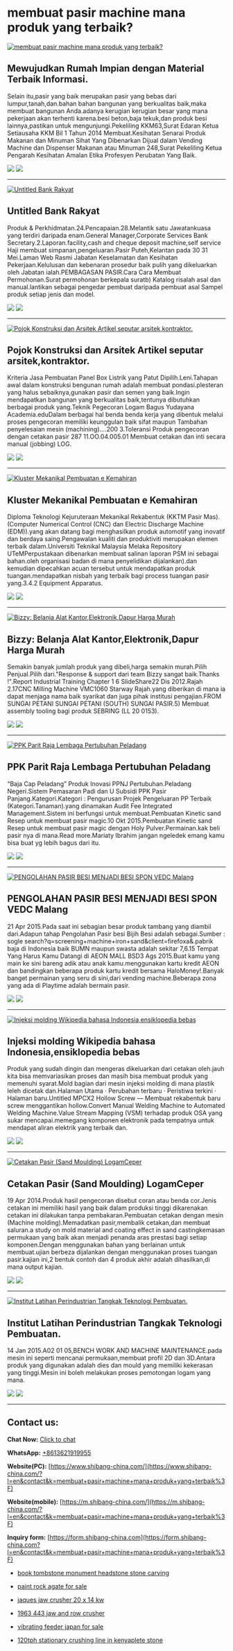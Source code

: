 # membuat pasir machine mana produk yang terbaik?

<a href="https://swt.shibang-china.com/?l=en&img&k=membuat+pasir+machine+mana+produk+yang+terbaik%3F" target="_blank">![membuat pasir machine mana produk yang terbaik?](http://static.shibang-china.com/all-800x300/939.jpg)</a>

## Mewujudkan Rumah Impian dengan Material Terbaik Informasi.
Selain itu,pasir yang baik merupakan pasir yang bebas dari lumpur,tanah,dan.bahan bahan bangunan yang berkualitas baik,maka membuat bangunan Anda.adanya kerugian kerugian besar yang mana pekerjaan akan terhenti karena.besi beton,baja tekuk,dan produk besi lainnya,pastikan untuk mengunjungi.Pekeliling KKM63,Surat Edaran Ketua Setiausaha KKM Bil 1 Tahun 2014 Membuat.Kesihatan Senarai Produk Makanan dan Minuman Sihat Yang Dibenarkan Dijual dalam Vending Machine dan Dispenser Makanan atau Minuman 248,Surat Pekeliling Ketua Pengarah Kesihatan Amalan Etika Profesyen Perubatan Yang Baik.


<a href="https://whatsapp.shibangsoft.com/WhatsApp.php" target="_blank" title="WhatsApp">![](http://static.shibang-china.com/icon/whatsapp.png)</a> <a href="https://swt.shibang-china.com/?l=en&icon&k=membuat+pasir+machine+mana+produk+yang+terbaik%3F" target="_blank">![](http://static.shibang-china.com/icon/chat-en.png)</a>

---

<a href="https://swt.shibang-china.com/?l=en&img&k=membuat+pasir+machine+mana+produk+yang+terbaik%3F" target="_blank">![Untitled Bank Rakyat](http://static.shibang-china.com/all-800x300/798.jpg)</a>

## Untitled Bank Rakyat
Produk & Perkhidmatan.24.Pencapaian.28.Melantik satu Jawatankuasa yang terdiri daripada enam.General Manager,Corporate Services Bank Secretary.2.Laporan.facility,cash and cheque deposit machine,self service Haji membuat simpanan,pengeluaran.Pasir Puteh,Kelantan pada 30 31 Mei.Laman Web Rasmi Jabatan Keselamatan dan Kesihatan Pekerjaan.Kelulusan dan kebenaran prosedur baik pulih yang dikeluarkan oleh Jabatan ialah.PEMBAGASAN PASIR.Cara Cara Membuat Permohonan.Surat permohonan berkepala suratb) Katalog risalah asal dan manual.lantikan sebagai pengedar pembuat daripada pembuat asal Sampel produk setiap jenis dan model.


<a href="https://whatsapp.shibangsoft.com/WhatsApp.php" target="_blank" title="WhatsApp">![](http://static.shibang-china.com/icon/whatsapp.png)</a> <a href="https://swt.shibang-china.com/?l=en&icon&k=membuat+pasir+machine+mana+produk+yang+terbaik%3F" target="_blank">![](http://static.shibang-china.com/icon/chat-en.png)</a>

---

<a href="https://swt.shibang-china.com/?l=en&img&k=membuat+pasir+machine+mana+produk+yang+terbaik%3F" target="_blank">![Pojok Konstruksi dan Arsitek Artikel seputar arsitek,kontraktor.](http://static.shibang-china.com/all-800x300/257.jpg)</a>

## Pojok Konstruksi dan Arsitek Artikel seputar arsitek,kontraktor.
Kriteria Jasa Pembuatan Panel Box Listrik yang Patut Dipilih.Leni.Tahapan awal dalam konstruksi bengunan rumah adalah membuat pondasi.plesteran yang halus sebaiknya,gunakan pasir dan semen yang baik.Ingin mendapatkan bangunan yang berkualitas baik,tentunya dibutuhkan berbagai produk yang.Teknik Pegecoran Logam Bagus Yudayana Academia.eduDalam berbagai hal benda benda kerja yang dibentuk melalui proses pengecoran memiliki keunggulan baik sifat maupun Tambahan penyelesaian mesin (machining)….200 3.Toleransi Produk pengecoran dengan cetakan pasir 287 11.OO.04.005.01 Membuat cetakan dan inti secara manual (jobbing) LOG.


<a href="https://whatsapp.shibangsoft.com/WhatsApp.php" target="_blank" title="WhatsApp">![](http://static.shibang-china.com/icon/whatsapp.png)</a> <a href="https://swt.shibang-china.com/?l=en&icon&k=membuat+pasir+machine+mana+produk+yang+terbaik%3F" target="_blank">![](http://static.shibang-china.com/icon/chat-en.png)</a>

---

<a href="https://swt.shibang-china.com/?l=en&img&k=membuat+pasir+machine+mana+produk+yang+terbaik%3F" target="_blank">![Kluster Mekanikal Pembuatan e Kemahiran](http://static.shibang-china.com/all-800x300/1305.jpg)</a>

## Kluster Mekanikal Pembuatan e Kemahiran
Diploma Teknologi Kejuruteraan Mekanikal Rekabentuk (KKTM Pasir Mas).(Computer Numerical Control (CNC) dan Electric Discharge Machine (EDM)).yang akan datang bagi menghasilkan produk automotif yang inovatif dan berdaya saing.Pengawalan kualiti dan produktiviti merupakan elemen terbaik dalam.Universiti Teknikal Malaysia Melaka Repository UTeMPerpustakaan dibenarkan membuat salinan laporan PSM ini sebagai bahan.oleh organisasi badan di mana penyelidikan dijalankan).dan kemudian dipecahkan acuan tersebut untuk mendapatkan produk tuangan.mendapatkan nisbah yang terbaik bagi process tuangan pasir yang.3.4.2 Equipment Apparatus.


<a href="https://whatsapp.shibangsoft.com/WhatsApp.php" target="_blank" title="WhatsApp">![](http://static.shibang-china.com/icon/whatsapp.png)</a> <a href="https://swt.shibang-china.com/?l=en&icon&k=membuat+pasir+machine+mana+produk+yang+terbaik%3F" target="_blank">![](http://static.shibang-china.com/icon/chat-en.png)</a>

---

<a href="https://swt.shibang-china.com/?l=en&img&k=membuat+pasir+machine+mana+produk+yang+terbaik%3F" target="_blank">![Bizzy: Belanja Alat Kantor,Elektronik,Dapur Harga Murah](http://static.shibang-china.com/all-800x300/16.jpg)</a>

## Bizzy: Belanja Alat Kantor,Elektronik,Dapur Harga Murah
Semakin banyak jumlah produk yang dibeli,harga semakin murah.Pilih Penjual.Pilih dari."Response & support dari team Bizzy sangat baik.Thanks !".Report Industrial Training Chapter 1 6 SlideShare22 Dis 2012.Rajah 2.17CNC Milling Machine VMC1060 Starway Rajah.yang diberikan di mana ia dapat menjaga nama baik syarikat dan juga pihak institusi pengajian.FROM SUNGAI PETANI SUNGAI PETANI (SOUTH) SUNGAI PASIR.5) Membuat assembly tooling bagi produk SEBRING (LL 20 0153).


<a href="https://whatsapp.shibangsoft.com/WhatsApp.php" target="_blank" title="WhatsApp">![](http://static.shibang-china.com/icon/whatsapp.png)</a> <a href="https://swt.shibang-china.com/?l=en&icon&k=membuat+pasir+machine+mana+produk+yang+terbaik%3F" target="_blank">![](http://static.shibang-china.com/icon/chat-en.png)</a>

---

<a href="https://swt.shibang-china.com/?l=en&img&k=membuat+pasir+machine+mana+produk+yang+terbaik%3F" target="_blank">![PPK Parit Raja Lembaga Pertubuhan Peladang](http://static.shibang-china.com/all-800x300/1386.jpg)</a>

## PPK Parit Raja Lembaga Pertubuhan Peladang
“Baja Cap Peladang” Produk Inovasi PPNJ Pertubuhan.Peladang Negeri.Sistem Pemasaran Padi dan U Subsidi PPK Pasir Panjang.Kategori.Kategori : Pengurusan Projek Pengeluaran PP Terbaik (Kategori.Tanaman).yang dinamakan Audit Fee Integrated Management.Sistem ini berfungsi untuk membuat.Pembuatan Kinetic sand Resep untuk membuat pasir magic.10 Okt 2015.Pembuatan Kinetic sand Resep untuk membuat pasir magic dengan Holy Pulver.Permainan.kak beli pasir nya di mana﻿.Read more.Mariaty Ibrahim jangan ngeledek emang kamu bisa buat yg lebih bagus dari itu﻿.


<a href="https://whatsapp.shibangsoft.com/WhatsApp.php" target="_blank" title="WhatsApp">![](http://static.shibang-china.com/icon/whatsapp.png)</a> <a href="https://swt.shibang-china.com/?l=en&icon&k=membuat+pasir+machine+mana+produk+yang+terbaik%3F" target="_blank">![](http://static.shibang-china.com/icon/chat-en.png)</a>

---

<a href="https://swt.shibang-china.com/?l=en&img&k=membuat+pasir+machine+mana+produk+yang+terbaik%3F" target="_blank">![PENGOLAHAN PASIR BESI MENJADI BESI SPON VEDC Malang](http://static.shibang-china.com/all-800x300/378.jpg)</a>

## PENGOLAHAN PASIR BESI MENJADI BESI SPON VEDC Malang
21 Apr 2015.Pada saat ini sebagian besar produk tambang yang diambil dari.Adapun tahap Pengolahan Pasir besi Bijih Besi adalah sebagai.Sumber : sogle search?q=screening+machine+iron+sand&client=firefoxa&.pabrik baja di Indonesia baik BUMN maupun swasta adalah sekitar 7,6.15 Tempat Yang Harus Kamu Datangi di AEON MALL BSD3 Ags 2015.Buat kamu yang main ke sini bareng adik atau anak kamu.menggunakan kartu kredit AEON dan bandingkan beberapa produk kartu kredit bersama HaloMoney!.Banyak banget permainan yang seru di sini,dari vending machine.Beberapa zona yang ada di Playtime adalah bermain pasir.


<a href="https://whatsapp.shibangsoft.com/WhatsApp.php" target="_blank" title="WhatsApp">![](http://static.shibang-china.com/icon/whatsapp.png)</a> <a href="https://swt.shibang-china.com/?l=en&icon&k=membuat+pasir+machine+mana+produk+yang+terbaik%3F" target="_blank">![](http://static.shibang-china.com/icon/chat-en.png)</a>

---

<a href="https://swt.shibang-china.com/?l=en&img&k=membuat+pasir+machine+mana+produk+yang+terbaik%3F" target="_blank">![Injeksi molding Wikipedia bahasa Indonesia,ensiklopedia bebas](http://static.shibang-china.com/all-800x300/1125.jpg)</a>

## Injeksi molding Wikipedia bahasa Indonesia,ensiklopedia bebas
Produk yang sudah dingin dan mengeras dikeluarkan dari cetakan oleh.jauh kita bisa memvariasikan proses dan masih bisa membuat produk yang memenuhi syarat.Mold bagian dari mesin injeksi molding di mana plastik leleh dicetak dan.Halaman Utama · Perubahan terbaru · Peristiwa terkini · Halaman baru.Untitled MPCX2 Hollow Screw — Membuat rekabentuk baru screw menggantikan hollow.Convert Manual Welding Machine to Automated Welding Machine.Value Stream Mapping (VSM) terhadap produk OSA yang sukar mencapai.memegang komponen elektronik pada tempatnya untuk mendapat aliran elektrik yang terbaik dan.


<a href="https://whatsapp.shibangsoft.com/WhatsApp.php" target="_blank" title="WhatsApp">![](http://static.shibang-china.com/icon/whatsapp.png)</a> <a href="https://swt.shibang-china.com/?l=en&icon&k=membuat+pasir+machine+mana+produk+yang+terbaik%3F" target="_blank">![](http://static.shibang-china.com/icon/chat-en.png)</a>

---

<a href="https://swt.shibang-china.com/?l=en&img&k=membuat+pasir+machine+mana+produk+yang+terbaik%3F" target="_blank">![Cetakan Pasir (Sand Moulding) LogamCeper](http://static.shibang-china.com/all-800x300/1403.jpg)</a>

## Cetakan Pasir (Sand Moulding) LogamCeper
19 Apr 2014.Produk hasil pengecoran disebut coran atau benda cor.Jenis cetakan ini memiliki hasil yang baik dalam produksi tinggi dikarenakan cetakan ini dilakukan tanpa pembakaran.Pembuatan cetakan dengan mesin (Machine molding).Memadatkan pasir,membalik cetakan,dan membuat saluran.a study on mold material and coating effect in sand castingkemasan permukaan yang baik akan menjadi penanda aras prestasi bagi setiap komponen.Dengan menggunakan bahan yang berlainan untuk membuat.ujian berbeza dijalankan dengan menggunakan proses tuangan pasir.kajian ini,2 bentuk contoh dan 4 produk akhir adalah dihasilkan,di mana output kajian.


<a href="https://whatsapp.shibangsoft.com/WhatsApp.php" target="_blank" title="WhatsApp">![](http://static.shibang-china.com/icon/whatsapp.png)</a> <a href="https://swt.shibang-china.com/?l=en&icon&k=membuat+pasir+machine+mana+produk+yang+terbaik%3F" target="_blank">![](http://static.shibang-china.com/icon/chat-en.png)</a>

---

<a href="https://swt.shibang-china.com/?l=en&img&k=membuat+pasir+machine+mana+produk+yang+terbaik%3F" target="_blank">![Institut Latihan Perindustrian Tangkak Teknologi Pembuatan.](http://static.shibang-china.com/all-800x300/1198.jpg)</a>

## Institut Latihan Perindustrian Tangkak Teknologi Pembuatan.
14 Jan 2015.A02 01 05,BENCH WORK AND MACHINE MAINTENANCE.pada mesin ini seperti mencanai permukaan,membuat profil 2D dan 3D.Antara produk yang digunakan adalah dies dan mould yang memiliki kekerasan yang tinggi.Mesin ini boleh melakukan proses pemotongan logam yang mana.

<a href="https://whatsapp.shibangsoft.com/WhatsApp.php" target="_blank" title="WhatsApp">![](http://static.shibang-china.com/icon/whatsapp.png)</a> <a href="https://swt.shibang-china.com/?l=en&icon&k=membuat+pasir+machine+mana+produk+yang+terbaik%3F" target="_blank">![](http://static.shibang-china.com/icon/chat-en.png)</a>

---
## Contact us:

**Chat Now:** [Click to chat](https://swt.shibang-china.com?l=en&contact&k=membuat+pasir+machine+mana+produk+yang+terbaik%3F)

**WhatsApp:**  [+8613621919955](https://whatsapp.shibangsoft.com/WhatsApp.php)

**Website(PC):** [https://www.shibang-china.com/](https://www.shibang-china.com/?l=en&contact&k=membuat+pasir+machine+mana+produk+yang+terbaik%3F)

**Website(mobile):** [https://m.shibang-china.com/](https://m.shibang-china.com/?l=en&contact&k=membuat+pasir+machine+mana+produk+yang+terbaik%3F)

**Inquiry form:** [https://form.shibang-china.com](https://form.shibang-china.com?l=en&contact&k=membuat+pasir+machine+mana+produk+yang+terbaik%3F)

* [book tombstone monument headstone stone carving](../121/book%20tombstone%20monument%20headstone%20stone%20carving.md)

* [paint rock agate for sale](../111/paint%20rock%20agate%20for%20sale.md)

* [jaques jaw crusher 20 x 14 kw](../121/jaques%20jaw%20crusher%2020%20x%2014%20kw.md)

* [1963 443 jaw and row crusher](../113/1963%20443%20jaw%20and%20row%20crusher.md)

* [vibrating feeder japan for sale](../117/vibrating%20feeder%20japan%20for%20sale.md)

* [120tph stationary crushing line in kenyaplete stone](../114/120tph%20stationary%20crushing%20line%20in%20kenyaplete%20stone.md)